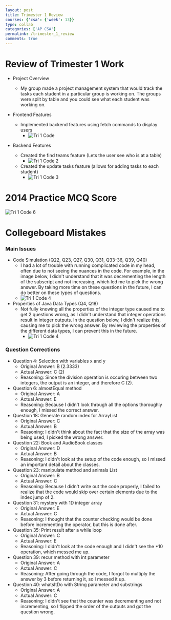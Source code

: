 ```yaml
---
layout: post
title: Trimester 1 Review
courses: {'csa': {'week': 13}}
type: collab
categories: ['AP CSA']
permalink: /trimester_1_review
comments: true
---
```

# Review of Trimester 1 Work
- Project Overview
   - My group made a project management system that would track the tasks each student in a particular group is working on. The groups were split by table and you could see what each student was working on. 

 - Frontend Features
   - Implemented backend features using fetch commands to display users
     - ![Tri 1 Code](/akhil_2025/images/tri_review_1.png)
 - Backend Features
   - Created the find teams feature (Lets the user see who is at a table)
     - ![Tri 1 Code 2](/akhil_2025/images/tri_review_2.png)
   - Created the update tasks feature (allows for adding tasks to each student)
     - ![Tri 1 Code 3](/akhil_2025/images/tri_review_3.png)

# 2014 Practice MCQ Score
![Tri 1 Code 6](/akhil_2025/images/tri_review_6.png)

# Collegeboard Mistakes

### Main Issues
 - Code Simulation (Q22, Q23, Q27, Q30, Q31, Q33-36, Q39, Q40)
   - I had a lot of trouble with running complicated code in my head, often due to not seeing the nuances in the code. For example, in the image below, I didn't understand that it was decrementing the length of the subscript and not increasing, which led me to pick the wrong answer. By taking more time on these questions in the future, I can do better on these types of questions.
   - ![Tri 1 Code 4](/akhil_2025/images/tri_review_4.png)
 - Properties of Java Data Types (Q4, Q18)
   - Not fully knowing all the properties of the integer type caused me to get 2 questions wrong, as I didn't understand that integer operations result in integer outputs. In the question below, I didn't realize this, causing me to pick the wrong answer. By reviewing the properties of the different data types, I can prevent this in the future.
     - ![Tri 1 Code 4](/akhil_2025/images/tri_review_5.png)

### Question Corrections
 - Question 4: Selection with variables x and y
   - Original Answer: B (2.3333)
   - Actual Answer: C (2)
   - Reasoning: Since the division operation is occuring between two integers, the output is an integer, and therefore C (2).
 - Question 6: almostEqual method
   - Original Answer: A
   - Actual Answer: E
   - Reasoning: Because I didn't look through all the options thoroughly enough, I missed the correct answer.
 - Question 18: Generate random index for ArrayList
   - Original Answer: C
   - Actual Answer: B
   - Reasoning: I didn't think about the fact that the size of the array was being used, I picked the wrong answer.
 - Question 22: Book and AudioBook classes
   - Original Answer: D
   - Actual Answer: B
   - Reasoning: I didn't look at the setup of the code enough, so I missed an important detail about the classes.
 - Question 23: manipulate method and animals List
   - Original Answer: B
   - Actual Answer: C
   - Reasoning: Because I didn't write out the code properly, I failed to realize that the code would skip over certain elements due to the index jump of 2.
 - Question 31: mystery with 1D integer array
   - Original Answer: E
   - Actual Answer: C
   - Reasoning: I thought that the counter checking would be done before incrementing the operator, but this is done after.
 - Question 35: Print result after a while loop
   - Original Answer: C
   - Actual Answer: E
   - Reasoning: I didn't look at the code enough and I didn't see the *10 operation, which messed me up.
 - Question 39: recur method with int parameter
   - Original Answer: A
   - Actual Answer: C
   - Reasoning: After going through the code, I forgot to multiply the answer by 3 before returning it, so I messed it up.
 - Question 40: whatsItDo with String parameter and substrings
   - Original Answer: A
   - Actual Answer: C
   - Reasoning: I didn't see that the counter was decrementing and not incrementing, so I flipped the order of the outputs and got the question wrong.